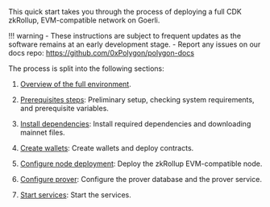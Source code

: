 This quick start takes you through the process of deploying a full CDK zkRollup, EVM-compatible network on Goerli.

!!! warning
    - These instructions are subject to frequent updates as the software remains at an early development stage.
    - Report any issues on our docs repo: https://github.com/0xPolygon/polygon-docs

The process is split into the following sections:

1. [Overview of the full environment](environment-overview.md).

2. [Prerequisites steps](prerequisites.md): Preliminary setup, checking system requirements, and prerequisite variables.

3. [Install dependencies](install-dependencies.md): Install required dependencies and downloading mainnet files.

4. [Create wallets](create-wallets.md): Create wallets and deploy contracts.

5. [Configure node deployment](configure-node-deployment.md): Deploy the zkRollup EVM-compatible node.

6. [Configure prover](configure-prover.md): Configure the prover database and the prover service.

7. [Start services](start-services.md): Start the services.